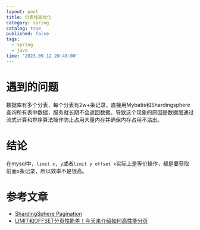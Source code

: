```yaml
---
layout: post
title: 分表性能优化
category: spring
catalog: true
published: false
tags:
  - spring
  - java
time: '2023.09.12 20:48:00'
---
```



# 遇到的问题
数据库有多个分表，每个分表有2w+条记录，直接用Mybatis和Shardingsphere查询所有表中数据，服务就长期不会返回数据。导致这个现象的原因是数据层通过流式计算和排序算法操作防止占用大量内存并确保内存占用不溢出。

# 结论
在mysql中，`limit x, y`或者`limit y offset x`实际上是等价操作，都是要获取前面x条记录，所以效率不是很高。

# 参考文章
- [ShardingSphere Pagination](https://shardingsphere.apache.org/document/5.0.0-alpha/en/features/sharding/use-norms/pagination/#performance-bottleneck)
- [LIMIT和OFFSET分页性能差！今天来介绍如何高性能分页](https://www.51cto.com/article/718182.html)
